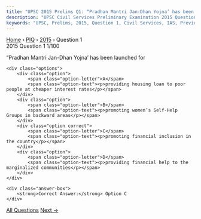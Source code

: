 ```yaml
---
title: "UPSC 2015 Prelims Q1: “Pradhan Mantri Jan-Dhan Yojna’ has been launched for"
description: "UPSC Civil Services Preliminary Examination 2015 Question 1 with options and answer"
keywords: "UPSC, Prelims, 2015, Question 1, Civil Services, IAS, Previous Year Questions"
---
```


<nav class="breadcrumb">
    <a href="../../">Home</a>
    <span>›</span>
    <a href="../">PIQ</a>
    <span>›</span>
    <a href="./">2015</a>
    <span>›</span>
    <span>Question 1</span>
</nav>

<div class="question-header">
    <div class="question-meta">
        <span class="year-badge">2015</span>
        <span class="question-number">Question 1</span>
        <span class="progress">1/100</span>
    </div>
    <div class="progress-bar">
        <div class="progress-fill" style="width: 1.0%"></div>
    </div>
</div>

<div class="question-content">
    <div class="question-text">
        <p>“Pradhan Mantri Jan-Dhan Yojna’ has been launched for</p>
    </div>
    
    <div class="options">
        <div class="option">
            <span class="option-letter">A</span>
            <span class="option-text"><p>providing housing loan to poor people at cheaper interest rates</p></span>
        </div>
        <div class="option">
            <span class="option-letter">B</span>
            <span class="option-text"><p>promoting women’s Self-Help Groups in backward areas</p></span>
        </div>
        <div class="option correct">
            <span class="option-letter">C</span>
            <span class="option-text"><p>promoting financial inclusion in the country</p></span>
        </div>
        <div class="option">
            <span class="option-letter">D</span>
            <span class="option-text"><p>providing financial help to the marginalized communities</p></span>
        </div>
    </div>

    <div class="answer-box">
        <strong>Correct Answer:</strong> Option C
    </div>
</div>

<div class="question-nav">
    <div></div>
    <a href="../" class="nav-btn center">All Questions</a>
    <a href="../q002-with-reference-to-the-fourteenth-finance-commissio/" class="nav-btn next">Next →</a>
</div>
